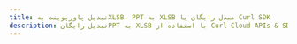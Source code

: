 ---title: تبدیل پاورپوینت بهXLSB، PPT به XLSB مبدل رایگان یا Curl SDKdescription: تبدیل رایگانPPT به XLSB با استفاده از Curl Cloud APIs & SDK. همچنین اسناد Microsoft PowerPoint را در Cloud ایجاد، ویرایش و رندر کنید.---